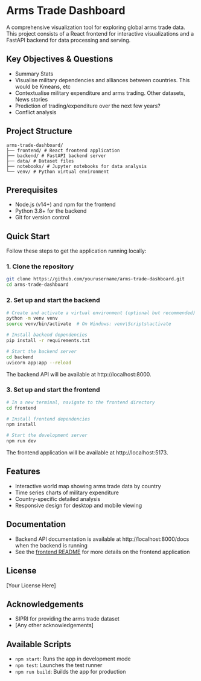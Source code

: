 # Arms Trade Dashboard

A comprehensive visualization tool for exploring global arms trade data. This project consists of a React frontend for interactive visualizations and a FastAPI backend for data processing and serving.

## Key Objectives & Questions

- Summary Stats
- Visualise military dependencies and alliances between countries. This would be Kmeans, etc
- Contextualise military expenditure and arms trading. Other datasets, News stories
- Prediction of trading/expenditure over the next few years?
- Conflict analysis

## Project Structure

```
arms-trade-dashboard/
├── frontend/ # React frontend application
├── backend/ # FastAPI backend server
├── data/ # Dataset files
├── notebooks/ # Jupyter notebooks for data analysis
└── venv/ # Python virtual environment
```
## Prerequisites

- Node.js (v14+) and npm for the frontend
- Python 3.8+ for the backend
- Git for version control

## Quick Start

Follow these steps to get the application running locally:

### 1. Clone the repository

```bash
git clone https://github.com/yourusername/arms-trade-dashboard.git
cd arms-trade-dashboard
```

### 2. Set up and start the backend

```bash
# Create and activate a virtual environment (optional but recommended)
python -m venv venv
source venv/bin/activate  # On Windows: venv\Scripts\activate

# Install backend dependencies
pip install -r requirements.txt

# Start the backend server
cd backend
uvicorn app:app --reload
```

The backend API will be available at http://localhost:8000.

### 3. Set up and start the frontend

```bash
# In a new terminal, navigate to the frontend directory
cd frontend

# Install frontend dependencies
npm install

# Start the development server
npm run dev
```

The frontend application will be available at http://localhost:5173.

## Features

- Interactive world map showing arms trade data by country
- Time series charts of military expenditure
- Country-specific detailed analysis
- Responsive design for desktop and mobile viewing

## Documentation

- Backend API documentation is available at http://localhost:8000/docs when the backend is running
- See the [frontend README](./frontend/README.md) for more details on the frontend application

## License

[Your License Here]

## Acknowledgements

- SIPRI for providing the arms trade dataset
- [Any other acknowledgements]

## Available Scripts

- `npm start`: Runs the app in development mode
- `npm test`: Launches the test runner
- `npm run build`: Builds the app for production
